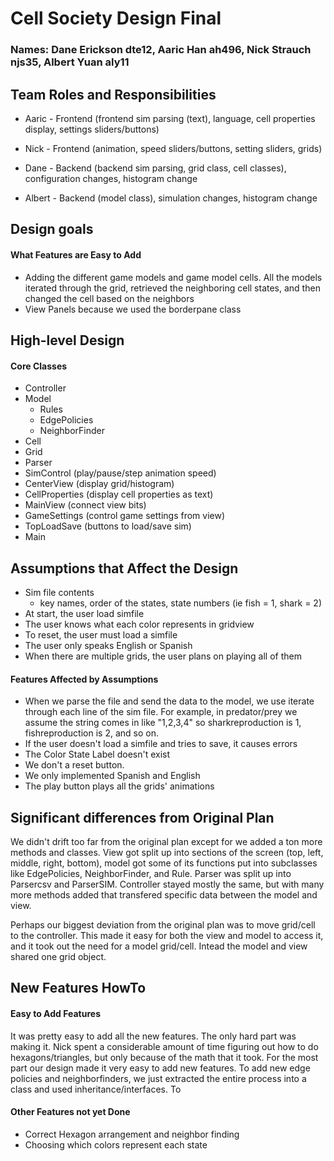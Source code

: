 # Cell Society Design Final
### Names: Dane Erickson dte12, Aaric Han ah496, Nick Strauch njs35, Albert Yuan aly11


## Team Roles and Responsibilities

 * Aaric - Frontend (frontend sim parsing (text), language, cell properties display, settings sliders/buttons)

 * Nick - Frontend (animation, speed sliders/buttons, setting sliders, grids)

 * Dane - Backend (backend sim parsing, grid class, cell classes), configuration changes, histogram change

 * Albert - Backend (model class), simulation changes, histogram change


## Design goals

#### What Features are Easy to Add
* Adding the different game models and game model cells. All the models iterated through the grid, retrieved the 
neighboring cell states, and then changed the cell based on the neighbors
* View Panels because we used the borderpane class
## High-level Design

#### Core Classes
* Controller
* Model
  * Rules
  * EdgePolicies
  * NeighborFinder
* Cell
* Grid
* Parser 
* SimControl (play/pause/step animation speed)
* CenterView (display grid/histogram)
* CellProperties (display cell properties as text)
* MainView (connect view bits)
* GameSettings (control game settings from view)
* TopLoadSave (buttons to load/save sim)
* Main 

## Assumptions that Affect the Design
* Sim file contents
  * key names, order of the states, state numbers (ie fish = 1, shark = 2)
* At start, the user load simfile 
* The user knows what each color represents in gridview
* To reset, the user must load a simfile
* The user only speaks English or Spanish
* When there are multiple grids, the user plans on playing all of them 

#### Features Affected by Assumptions
* When we parse the file and send the data to the model, we use iterate through each line of the sim 
file. For example, in predator/prey we assume the string comes in like "1,2,3,4" so sharkreproduction 
is 1, fishreproduction is 2, and so on.
* If the user doesn't load a simfile and tries to save, it causes errors
* The Color State Label doesn't exist
* We don't a reset button.
* We only implemented Spanish and English
* The play button plays all the grids' animations

## Significant differences from Original Plan
We didn't drift too far from the original plan except for we added a ton more methods and classes.
View got split up into sections of the screen (top, left, middle, right, bottom), model got some of 
its functions put into subclasses like EdgePolicies, NeighborFinder, and Rule. Parser was split up into
Parsercsv and ParserSIM. Controller stayed mostly the same, but with many more methods added that 
transfered specific data between the model and view.

Perhaps our biggest deviation from the original plan was to move grid/cell to the controller. This 
made it easy for both the view and model to access it, and it took out the need for a model grid/cell. 
Intead the model and view shared one grid object.
## New Features HowTo

#### Easy to Add Features
It was pretty easy to add all the new features. The only hard part was making it. Nick spent a considerable
amount of time figuring out how to do hexagons/triangles, but only because of the math that it took.
For the most part our design made it very easy to add new features. To add new edge policies and 
neighborfinders, we just extracted the entire process into a class and used inheritance/interfaces. 
To

#### Other Features not yet Done
* Correct Hexagon arrangement and neighbor finding
* Choosing which colors represent each state

